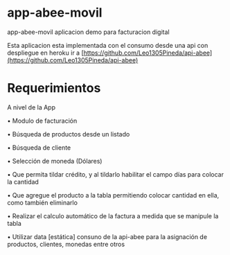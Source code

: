 # app-abee-movil
app-abee-movil aplicacion demo para facturacion digital

Esta aplicacion esta implementada con el consumo desde una api con despliegue en heroku
ir a [https://github.com/Leo1305Pineda/api-abee](https://github.com/Leo1305Pineda/api-abee)

# Requerimientos

A nivel de la App

• Modulo de facturación

• Búsqueda de productos desde un listado

• Búsqueda de cliente

• Selección de moneda (Dólares)

• Que permita tildar crédito, y al tildarlo habilitar el campo días para colocar la cantidad

• Que agregue el producto a la tabla permitiendo colocar cantidad en ella, como también eliminarlo

• Realizar el calculo automático de la factura a medida que se manipule la tabla

• Utilizar data [estática] consuno de la api-abee para la asignación de productos, clientes, monedas entre otros



